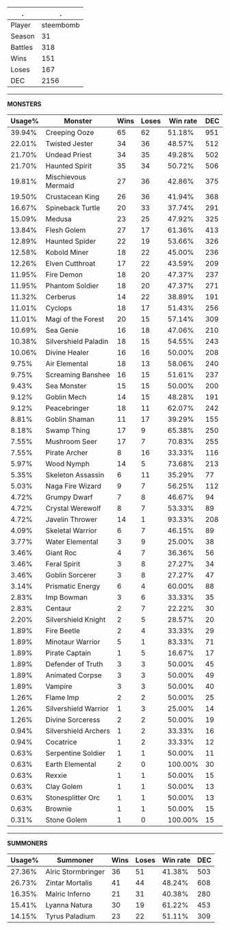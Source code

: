 .|.
|-|-
Player|steembomb
Season|31
Battles|318
Wins|151
Loses|167
DEC|2156

---
**MONSTERS**

Usage%|Monster|Wins|Loses|Win rate|DEC|
-|-|-|-|-|-|
39.94%|Creeping Ooze|65|62|51.18%|951|
22.01%|Twisted Jester|34|36|48.57%|512|
21.70%|Undead Priest|34|35|49.28%|502|
21.70%|Haunted Spirit|35|34|50.72%|506|
19.81%|Mischievous Mermaid|27|36|42.86%|375|
19.50%|Crustacean King|26|36|41.94%|368|
16.67%|Spineback Turtle|20|33|37.74%|291|
15.09%|Medusa|23|25|47.92%|325|
13.84%|Flesh Golem|27|17|61.36%|413|
12.89%|Haunted Spider|22|19|53.66%|326|
12.58%|Kobold Miner|18|22|45.00%|236|
12.26%|Elven Cutthroat|17|22|43.59%|209|
11.95%|Fire Demon|18|20|47.37%|237|
11.95%|Phantom Soldier|18|20|47.37%|271|
11.32%|Cerberus|14|22|38.89%|191|
11.01%|Cyclops|18|17|51.43%|256|
11.01%|Magi of the Forest|20|15|57.14%|309|
10.69%|Sea Genie|16|18|47.06%|210|
10.38%|Silvershield Paladin|18|15|54.55%|243|
10.06%|Divine Healer|16|16|50.00%|208|
9.75%|Air Elemental|18|13|58.06%|240|
9.75%|Screaming Banshee|16|15|51.61%|237|
9.43%|Sea Monster|15|15|50.00%|200|
9.12%|Goblin Mech|14|15|48.28%|191|
9.12%|Peacebringer|18|11|62.07%|242|
8.81%|Goblin Shaman|11|17|39.29%|155|
8.18%|Swamp Thing|17|9|65.38%|250|
7.55%|Mushroom Seer|17|7|70.83%|255|
7.55%|Pirate Archer|8|16|33.33%|116|
5.97%|Wood Nymph|14|5|73.68%|213|
5.35%|Skeleton Assassin|6|11|35.29%|77|
5.03%|Naga Fire Wizard|9|7|56.25%|112|
4.72%|Grumpy Dwarf|7|8|46.67%|94|
4.72%|Crystal Werewolf|8|7|53.33%|89|
4.72%|Javelin Thrower|14|1|93.33%|208|
4.09%|Skeletal Warrior|6|7|46.15%|89|
3.77%|Water Elemental|3|9|25.00%|38|
3.46%|Giant Roc|4|7|36.36%|56|
3.46%|Feral Spirit|3|8|27.27%|34|
3.46%|Goblin Sorcerer|3|8|27.27%|47|
3.14%|Prismatic Energy|6|4|60.00%|88|
2.83%|Imp Bowman|3|6|33.33%|35|
2.83%|Centaur|2|7|22.22%|30|
2.20%|Silvershield Knight|2|5|28.57%|20|
1.89%|Fire Beetle|2|4|33.33%|29|
1.89%|Minotaur Warrior|5|1|83.33%|71|
1.89%|Pirate Captain|1|5|16.67%|17|
1.89%|Defender of Truth|3|3|50.00%|45|
1.89%|Animated Corpse|3|3|50.00%|49|
1.89%|Vampire|3|3|50.00%|40|
1.26%|Flame Imp|2|2|50.00%|25|
1.26%|Silvershield Warrior|1|3|25.00%|14|
1.26%|Divine Sorceress|2|2|50.00%|19|
0.94%|Silvershield Archers|1|2|33.33%|16|
0.94%|Cocatrice|1|2|33.33%|12|
0.63%|Serpentine Soldier|1|1|50.00%|11|
0.63%|Earth Elemental|2|0|100.00%|30|
0.63%|Rexxie|1|1|50.00%|15|
0.63%|Clay Golem|1|1|50.00%|13|
0.63%|Stonesplitter Orc|1|1|50.00%|13|
0.63%|Brownie|1|1|50.00%|15|
0.31%|Stone Golem|1|0|100.00%|15|

---
**SUMMONERS**

Usage%|Summoner|Wins|Loses|Win rate|DEC|
-|-|-|-|-|-|
27.36%|Alric Stormbringer|36|51|41.38%|503|
26.73%|Zintar Mortalis|41|44|48.24%|608|
16.35%|Malric Inferno|21|31|40.38%|280|
15.41%|Lyanna Natura|30|19|61.22%|453|
14.15%|Tyrus Paladium|23|22|51.11%|309|
